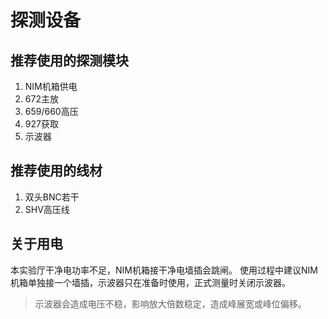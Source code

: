 # 探测设备
## 推荐使用的探测模块
1. NIM机箱供电
2. 672主放
3. 659/660高压
4. 927获取
5. 示波器
## 推荐使用的线材
1. 双头BNC若干
2. SHV高压线
## 关于用电
本实验厅干净电功率不足，NIM机箱接干净电墙插会跳闸。
使用过程中建议NIM机箱单独接一个墙插，示波器只在准备时使用，正式测量时关闭示波器。
>示波器会造成电压不稳，影响放大倍数稳定，造成峰展宽或峰位偏移。